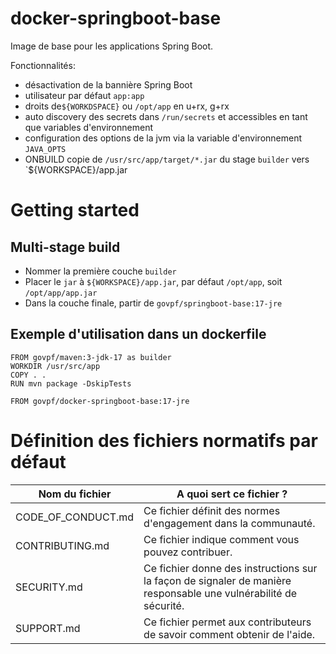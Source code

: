 # docker-springboot-base

Image de base pour les applications Spring Boot.

Fonctionnalités:
- désactivation de la bannière Spring Boot
- utilisateur par défaut `app:app`
- droits de`${WORKDSPACE}` ou `/opt/app` en u+rx, g+rx
- auto discovery des secrets dans `/run/secrets` et accessibles en tant que variables d'environnement
- configuration des options de la jvm via la variable d'environnement `JAVA_OPTS`
- ONBUILD copie de `/usr/src/app/target/*.jar` du stage `builder` vers `${WORKSPACE}/app.jar

# Getting started

## Multi-stage build

- Nommer la première couche `builder`
- Placer le `jar` à `${WORKSPACE}/app.jar`, par défaut `/opt/app`, soit `/opt/app/app.jar`
- Dans la couche finale, partir de `govpf/springboot-base:17-jre`

## Exemple d'utilisation dans un dockerfile

```
FROM govpf/maven:3-jdk-17 as builder
WORKDIR /usr/src/app
COPY . .
RUN mvn package -DskipTests

FROM govpf/docker-springboot-base:17-jre
```

# Définition des fichiers normatifs par défaut

| Nom du fichier     | A quoi sert ce fichier ?                                                                                          |
| ------------------ | ----------------------------------------------------------------------------------------------------------------- |
| CODE_OF_CONDUCT.md | Ce fichier définit des normes d'engagement dans la communauté.                                                    |
| CONTRIBUTING.md    | Ce fichier indique comment vous pouvez contribuer.                                                                |
| SECURITY.md        | Ce fichier donne des instructions sur la façon de signaler de manière responsable une vulnérabilité de sécurité.  |
| SUPPORT.md         | Ce fichier permet aux contributeurs de savoir comment obtenir de l'aide.                                          |


